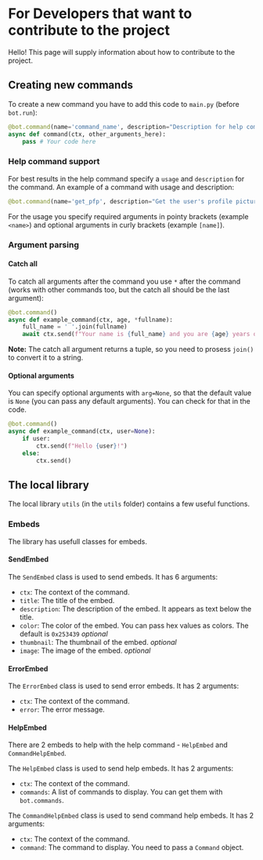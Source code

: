 # For Developers that want to contribute to the project

Hello! This page will supply information about how to contribute to the project.

## Creating new commands

To create a new command you have to add this code to `main.py` (before `bot.run`):

```py
@bot.command(name='command_name', description="Description for help command", usage="Usage for help command")
async def command(ctx, other_arguments_here):
    pass # Your code here
```

### Help command support

For best results in the help command specify a `usage` and `description` for the command. An example of a command with usage and description:

```py
@bot.command(name='get_pfp', description="Get the user's profile picture", usage="get_pfp [user]")
```

For the usage you specify required arguments in pointy brackets (example `<name>`) and optional arguments in curly brackets (example `[name]`).

### Argument parsing

#### Catch all

To catch all arguments after the command you use `*` after the command (works with other commands too, but the catch all should be the last argument):

```py
@bot.command()
async def example_command(ctx, age, *fullname):
    full_name = ' '.join(fullname)
    await ctx.send(f"Your name is {full_name} and you are {age} years old.")
```

**Note:** The catch all argument returns a tuple, so you need to prosess `join()` to convert it to a string.

#### Optional arguments

You can specify optional arguments with `arg=None`, so that the default value is `None` (you can pass any default arguments). You can check for that in the code.

```py
@bot.command()
async def example_command(ctx, user=None):
    if user:
        ctx.send(f"Hello {user}!")
    else:
        ctx.send()
```

## The local library

The local library `utils` (in the `utils` folder) contains a few useful functions.

### Embeds

The library has usefull classes for embeds.

#### SendEmbed

The `SendEmbed` class is used to send embeds. It has 6 arguments:
* `ctx`: The context of the command.
* `title`: The title of the embed.
* `description`: The description of the embed. It appears as text below the title.
* `color`: The color of the embed. You can pass hex values as colors. The default is `0x253439` *optional*
* `thumbnail`: The thumbnail of the embed. *optional*
* `image`: The image of the embed. *optional*

#### ErrorEmbed

The `ErrorEmbed` class is used to send error embeds. It has 2 arguments:
* `ctx`: The context of the command.
* `error`: The error message.

#### HelpEmbed

There are 2 embeds to help with the help command - `HelpEmbed` and `CommandHelpEmbed`.

The `HelpEmbed` class is used to send help embeds. It has 2 arguments:
* `ctx`: The context of the command.
* `commands`: A list of commands to display. You can get them with `bot.commands`.

The `CommandHelpEmbed` class is used to send command help embeds. It has 2 arguments:
* `ctx`: The context of the command.
* `command`: The command to display. You need to pass a `Command` object.